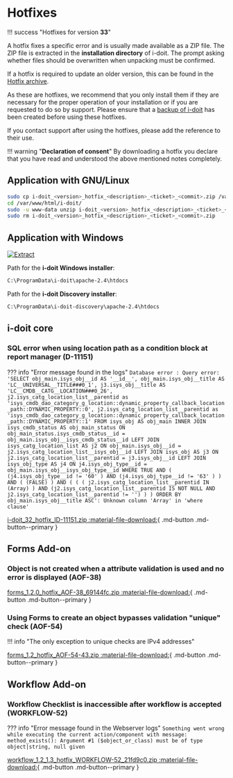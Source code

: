 # Hotfixes

!!! success "Hotfixes for version **33**"

A hotfix fixes a specific error and is usually made available as a ZIP file. The ZIP file is extracted in the **installation directory** of i-doit. The prompt asking whether files should be overwritten when unpacking must be confirmed.

If a hotfix is required to update an older version, this can be found in the [Hotfix archive](hotfix-archive/index.md).

As these are hotfixes, we recommend that you only install them if they are necessary for the proper operation of your installation or if you are requested to do so by support. Please ensure that a [backup of i-doit](../../maintenance-and-operation/backup-and-recovery/index.md) has been created before using these hotfixes.

If you contact support after using the hotfixes, please add the reference to their use.

!!! warning "**Declaration of consent**"
    By downloading a hotfix you declare that you have read and understood the above mentioned notes completely.

## Application with GNU/Linux

```sh
sudo cp i-doit_<version>_hotfix_<description>_<ticket>_<commit>.zip /var/www/html/i-doit/
cd /var/www/html/i-doit/
sudo -u www-data unzip i-doit_<version>_hotfix_<description>_<ticket>_<commit>.zip
sudo rm i-doit_<version>_hotfix_<description>_<ticket>_<commit>.zip
```

## Application with Windows

[![Extract](../../assets/images/en/system-administration/hotfixes/example-windows-zip.png)](../../assets/images/en/system-administration/hotfixes/example-windows-zip.png)

Path for the **i-doit Windows installer**:

```txt
C:\ProgramData\i-doit\apache-2.4\htdocs
```

Path for the **i-doit Discovery installer**:

```txt
C:\ProgramData\i-doit-discovery\apache-2.4\htdocs
```

## i-doit core

### SQL error when using location path as a condition block at report manager (D-11151)

??? info "Error message found in the logs"
    ```
    Database error : Query error: 'SELECT obj_main.isys_obj__id AS '__id__', obj_main.isys_obj__title AS 'LC__UNIVERSAL__TITLE###0_1', j3.isys_obj__title AS 'LC__CMDB__CATG__LOCATION###0_26', j2.isys_catg_location_list__parentid as 'isys_cmdb_dao_category_g_location::dynamic_property_callback_location_path::DYNAMIC_PROPERTY::0', j2.isys_catg_location_list__parentid as 'isys_cmdb_dao_category_g_location::dynamic_property_callback_location_path::DYNAMIC_PROPERTY::1' FROM isys_obj AS obj_main INNER JOIN isys_cmdb_status AS obj_main_status ON obj_main_status.isys_cmdb_status__id = obj_main.isys_obj__isys_cmdb_status__id LEFT JOIN isys_catg_location_list AS j2 ON obj_main.isys_obj__id = j2.isys_catg_location_list__isys_obj__id LEFT JOIN isys_obj AS j3 ON j2.isys_catg_location_list__parentid = j3.isys_obj__id LEFT JOIN isys_obj_type AS j4 ON j4.isys_obj_type__id = obj_main.isys_obj__isys_obj_type__id WHERE TRUE AND ( (j4.isys_obj_type__id != '60' ) AND (j4.isys_obj_type__id != '63' ) ) AND ( (FALSE) ) AND ( ( ( j2.isys_catg_location_list__parentid IN (Array) ) AND (j2.isys_catg_location_list__parentid IS NOT NULL AND j2.isys_catg_location_list__parentid != '') ) ) ORDER BY obj_main.isys_obj__title ASC': Unknown column 'Array' in 'where clause'
    ```

[i-doit_32_hotfix_ID-11151.zip :material-file-download:](../../assets/downloads/hotfixes/32/i-doit_32_hotfix_ID-11151.zip){ .md-button .md-button--primary }

## Forms Add-on

### Object is not created when a attribute validation is used and no error is displayed (AOF-38)

[forms_1.2.0_hotfix_AOF-38_69144fc.zip :material-file-download:](../../assets/downloads/hotfixes/forms/forms_1.2.0_hotfix_AOF-38_69144fc.zip){ .md-button .md-button--primary }

### Using Forms to create an object bypasses validation "unique" check (AOF-54)

!!! info "The only exception to unique checks are IPv4 addresses"

[forms_1.2_hotfix_AOF-54-43.zip :material-file-download:](../../assets/downloads/hotfixes/forms/forms_1.2_hotfix_AOF-54-43.zip){ .md-button .md-button--primary }

## Workflow Add-on

### Workflow Checklist is inaccessible after workflow is accepted (WORKFLOW-52)

??? info "Error message found in the Webserver logs"
    ```
    Something went wrong while executing the current action/component with message: method_exists(): Argument #1 ($object_or_class) must be of type object|string, null given
    ```

[workflow_1.2_1.3_hotfix_WORKFLOW-52_21fd9c0.zip :material-file-download:](../../assets/downloads/hotfixes/workflow/workflow_1.2_1.3_hotfix_WORKFLOW-52_21fd9c0.zip){ .md-button .md-button--primary }
